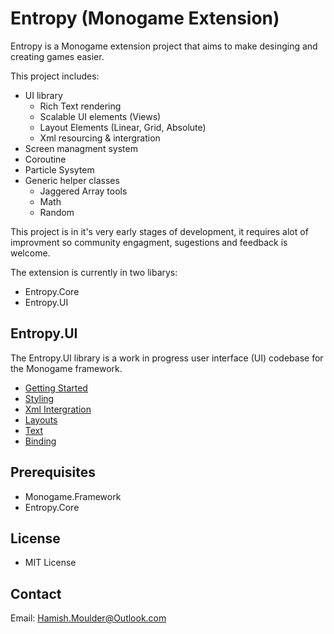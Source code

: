 # Entropy (Monogame Extension)

Entropy is a Monogame extension project that aims to make desinging and creating games easier.

This project includes:
- UI library
  - Rich Text rendering
  - Scalable UI elements (Views)
  - Layout Elements (Linear, Grid, Absolute)
  - Xml resourcing & intergration
- Screen managment system
- Coroutine
- Particle Sysytem
- Generic helper classes
  - Jaggered Array tools
  - Math
  - Random

This project is in it's very early stages of development, it requires alot of improvment so community 
engagment, sugestions and feedback is welcome.  

The extension is currently in two libarys: 
- Entropy.Core
- Entropy.UI

## Entropy.UI

The Entropy.UI library is a work in progress user interface (UI) codebase for the Monogame framework.  

- [Getting Started](/GettingStarted.md)
- [Styling](/Styling.md)
- [Xml Intergration](/Xml.md)
- [Layouts](/GettingStarted.md)
- [Text](/GettingStarted.md)
- [Binding](/GettingStarted.md)


## Prerequisites

- Monogame.Framework
- Entropy.Core

## License

- MIT License

## Contact

Email: Hamish.Moulder@Outlook.com







